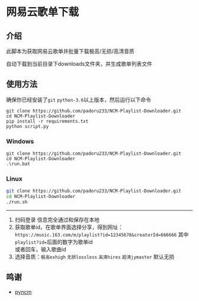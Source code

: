# 网易云歌单下载  
  
## 介绍  
  
此脚本为获取网易云歌单并批量下载极高/无损/高清音质 

自动下载到当前目录下downloads文件夹，并生成歌单列表文件  

## 使用方法

确保你已经安装了`git` `python-3.6`以上版本，然后运行以下命令
```
git clone https://github.com/padoru233/NCM-Playlist-Downloader.git
cd NCM-Playlist-Downloader
pip install -r requirements.txt
python script.py
```

### Windows 

```
git clone https://github.com/padoru233/NCM-Playlist-Downloader.git
cd NCM-Playlist-Downloader
.\run.bat
```

### Linux

```bash
git clone https://github.com/padoru233/NCM-Playlist-Downloader.git
cd NCM-Playlist-Downloader
./run.sh
```

---

1. 扫码登录 信息完全通过和保存在本地  
2. 获取歌单id，在歌单界面选择分享，得到网址：`https://music.163.com/m/playlist?id=12345678&creatorId=666666`
其中`playlist?id=`后面的数字为歌单id  
或者回车，输入歌曲id  
3. 选择音质：`极高exhigh` `无损lossless` `高清hires` `超清jymaster` 默认无损  


## 鸣谢
- [pyncm](https://github.com/mos9527/pyncm)
